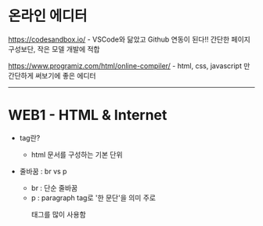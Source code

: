 # 온라인 에디터
https://codesandbox.io/ - VSCode와 닮았고 Github 연동이 된다!! 간단한 페이지 구성보단, 작은 모델 개발에 적합

https://www.programiz.com/html/online-compiler/ - html, css, javascript 만 간단하게 써보기에 좋은 에디터

------------------
# WEB1 - HTML & Internet
- tag란?
    - html 문서를 구성하는 기본 단위


- 줄바꿈 : br vs p
    - br : 단순 줄바꿈
    - p : paragraph tag로 '한 문단'을 의미  주로 <p> 태그를 많이 사용함